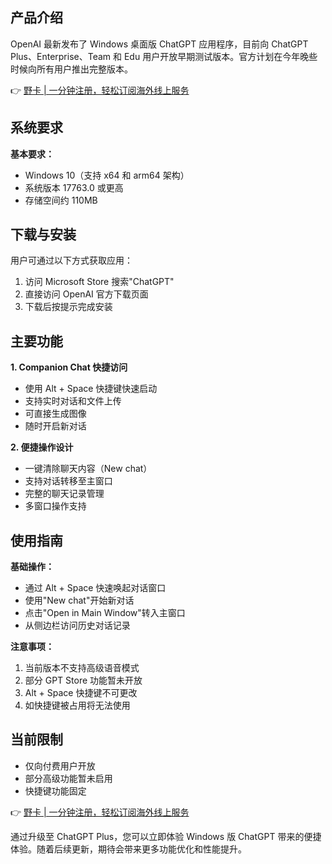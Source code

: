 ## 产品介绍

OpenAI 最新发布了 Windows 桌面版 ChatGPT 应用程序，目前向 ChatGPT Plus、Enterprise、Team 和 Edu 用户开放早期测试版本。官方计划在今年晚些时候向所有用户推出完整版本。

👉 [野卡 | 一分钟注册，轻松订阅海外线上服务](https://bit.ly/bewildcard)

## 系统要求

**基本要求：**
- Windows 10（支持 x64 和 arm64 架构）
- 系统版本 17763.0 或更高
- 存储空间约 110MB

## 下载与安装

用户可通过以下方式获取应用：
1. 访问 Microsoft Store 搜索"ChatGPT"
2. 直接访问 OpenAI 官方下载页面
3. 下载后按提示完成安装

## 主要功能

**1. Companion Chat 快捷访问**
- 使用 Alt + Space 快捷键快速启动
- 支持实时对话和文件上传
- 可直接生成图像
- 随时开启新对话

**2. 便捷操作设计**
- 一键清除聊天内容（New chat）
- 支持对话转移至主窗口
- 完整的聊天记录管理
- 多窗口操作支持

## 使用指南

**基础操作：**
- 通过 Alt + Space 快速唤起对话窗口
- 使用"New chat"开始新对话
- 点击"Open in Main Window"转入主窗口
- 从侧边栏访问历史对话记录

**注意事项：**
1. 当前版本不支持高级语音模式
2. 部分 GPT Store 功能暂未开放
3. Alt + Space 快捷键不可更改
4. 如快捷键被占用将无法使用

## 当前限制

- 仅向付费用户开放
- 部分高级功能暂未启用
- 快捷键功能固定

👉 [野卡 | 一分钟注册，轻松订阅海外线上服务](https://bit.ly/bewildcard)

通过升级至 ChatGPT Plus，您可以立即体验 Windows 版 ChatGPT 带来的便捷体验。随着后续更新，期待会带来更多功能优化和性能提升。